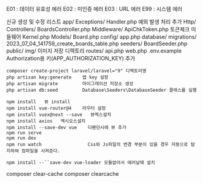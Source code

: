E01 : 데이터 유효성 에러
E02 : 미인증 에러
E03 : URL 에러
E99 : 시스템 에러


신규 생성 및 수정 리스트
app/
    Exceptions/
        Handler.php     예외 발생 처리 추가
    Http/
        Controllers/
            BoardsController.php
        Middleware/
            ApiChkToken.php     토큰체크 미들웨어
        Kernel.php
    Models/
        Board.php
config/
    app.php
database/
    migrations/
        2023_07_04_141759_create_boards_table.php
    seeders/
        BoardSeeder.php
public/
    img/    이미지 저장 디렉토리
routes/
    api.php
    web.php
.env.example        Authorization용 키(APP_AUTHORIZATION_KEY) 추가


<!-- 라라벨 인스톨 -->
    composer create-project laravel/laravel="9" 디렉토리명
    php artisan key:generate    앱 key 설정
    php artisan migrate         마이그레이션 저장소 생성
    php artisan db:seed         Database\Seeders\DatabaseSeeder 클래스를 실행


<!-- 뷰설정 -->
    npm install   뷰 install
    npm install vue-router@4    라우터 설정
    npm install vuex@next --save   뷰엑스설치
    npm install axios   엑시오스설치
    npm install --save-dev vue    디펜던시에 뷰 추가
    npm run serve 
    npm run dev  
    npm run watch                 Css와 Js파일의 변경 부분이 있을 경우 자동으로 탐지하여 컴파일을 시켜준다.



<!-- 에러 -->
    npm install --``save-dev vue-loader 모듈없어서 에러날때 설치



composer clear-cache
composer clearcache